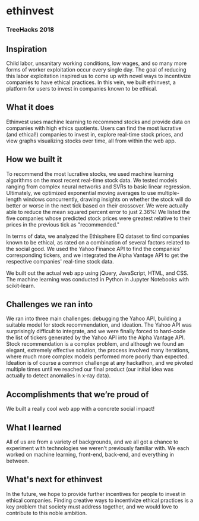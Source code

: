# ethinvest
### TreeHacks 2018

## Inspiration

Child labor, unsanitary working conditions, low wages, and so many more forms of worker exploitation occur every single day.  The goal of reducing this labor exploitation inspired us to come up with novel ways to incentivize companies to have ethical practices.  In this vein, we built ethinvest, a platform for users to invest in companies known to be ethical.  

## What it does

Ethinvest uses machine learning to recommend stocks and provide data on companies with high ethics quotients.  Users can find the most lucrative (and ethical!) companies to invest in, explore real-time stock prices, and view graphs visualizing stocks over time, all from within the web app.  

## How we built it

To recommend the most lucrative stocks, we used machine learning algorithms on the most recent real-time stock data.  We tested models ranging from complex neural networks and SVRs to basic linear regression.  Ultimately, we optimized exponential moving averages to use multiple-length windows concurrently, drawing insights on whether the stock will do better or worse in the next tick based on their crossover.  We were actually able to reduce the mean squared percent error to just 2.36%!  We listed the five companies whose predicted stock prices were greatest relative to their prices in the previous tick as "recommended." 

In terms of data, we analyzed the Ethisphere EQ dataset to find companies known to be ethical, as rated on a combination of several factors related to the social good.  We used the Yahoo Finance API to find the companies' corresponding tickers, and we integrated the Alpha Vantage API to get the respective companies' real-time stock data. 

We built out the actual web app using jQuery, JavaScript, HTML, and CSS.  The machine learning was conducted in Python in Jupyter Notebooks with scikit-learn.   

## Challenges we ran into

We ran into three main challenges: debugging the Yahoo API, building a suitable model for stock recommendation, and ideation.  The Yahoo API was surprisingly difficult to integrate, and we were finally forced to hard-code the list of tickers generated by the Yahoo API into the Alpha Vantage API.  Stock recommendation is a complex problem, and although we found an elegant, extremely effective solution, the process involved many iterations, where much more complex models performed more poorly than expected.  Ideation is of course a common challenge at any hackathon, and we pivoted multiple times until we reached our final product (our initial idea was actually to detect anomalies in x-ray data).  

## Accomplishments that we’re proud of

We built a really cool web app with a concrete social impact!  

## What I learned

All of us are from a variety of backgrounds, and we all got a chance to experiment with technologies we weren’t previously familiar with.  We each worked on machine learning, front-end, back-end, and everything in between.

## What's next for ethinvest

In the future, we hope to provide further incentives for people to invest in ethical companies.  Finding creative ways to incentivize ethical practices is a key problem that society must address together, and we would love to contribute to this noble ambition.  

